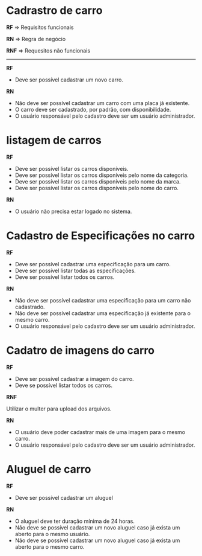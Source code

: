 # Cadrastro de carro

**RF** => Requisitos funcionais 

**RN** => Regra de negócio

**RNF** => Requesitos não funcionais 
****

**RF**
- Deve ser possível cadastrar um novo carro.

**RN**
- Não deve ser possível cadastrar um carro com uma placa já existente.
- O carro deve ser cadastrado, por padrão,  com disponibilidade.
- O usuário responsável pelo cadastro deve ser um usuário administrador.

# listagem de carros 
**RF**
- Deve ser possível listar os carros disponíveis.
- Deve ser possível listar os carros disponíveis pelo nome da categoria.
- Deve ser possível listar os carros disponíveis pelo nome da marca.
- Deve ser possível listar os carros disponíveis pelo nome do carro.

**RN**
- O usuário não precisa estar logado no sistema.

# Cadastro de Especificações no carro 

**RF**

- Deve ser possível cadastrar uma especificação para um carro.
- Deve ser possível listar todas as especificações.
- Deve ser possível listar todos os carros.

**RN**

- Não deve ser possível cadastrar uma especificação para um carro não cadastrado.
- Não deve ser possível cadastrar uma especificação já existente para o mesmo carro.
- O usuário responsável pelo cadastro deve ser um usuário administrador.

# Cadatro de imagens do carro

**RF**

- Deve ser possível cadastrar a imagem do carro.
- Deve se possível listar todos os carros.

**RNF**

Utilizar o multer para upload dos arquivos.

**RN**

- O usuário deve poder cadastrar mais de uma imagem para o mesmo carro.
- O usuário responsável pelo cadastro deve ser um usuário administrador.

# Aluguel de carro

**RF**

- Deve ser possível cadastrar um aluguel 

**RN**

- O aluguel deve ter duração mínima de 24 horas.
- Não deve se possível cadastrar um novo aluguel caso já exista um aberto para o mesmo usuário.
- Não deve se possível cadastrar um novo aluguel caso já exista um aberto para o mesmo carro.

